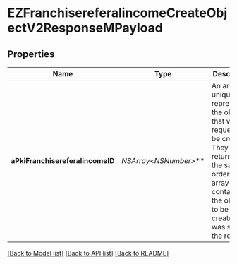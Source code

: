 # EZFranchisereferalincomeCreateObjectV2ResponseMPayload

## Properties
Name | Type | Description | Notes
------------ | ------------- | ------------- | -------------
**aPkiFranchisereferalincomeID** | **NSArray&lt;NSNumber*&gt;*** | An array of unique IDs representing the object that were requested to be created.  They are returned in the same order as the array containing the objects to be created that was sent in the request. | 

[[Back to Model list]](../README.md#documentation-for-models) [[Back to API list]](../README.md#documentation-for-api-endpoints) [[Back to README]](../README.md)


